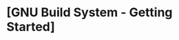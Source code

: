 # [GNU Build System - Getting Started]



[GNU Build System]: https://akodadi.com/tutorials/gnu-build-system/
